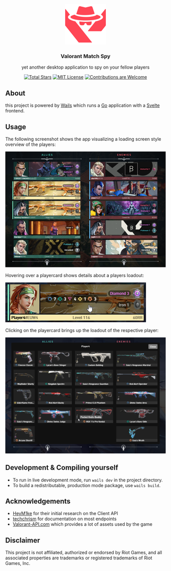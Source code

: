 <p align="center" style="text-align: center">
  <a href="https://github.com/LukenSkyne/Valorant-Match-Spy">
    <img src="assets/vms-logo.png" alt="Logo" width="128" height="128">
  </a>
</p>

<h3 align="center">Valorant Match Spy</h3>
<p align="center">
    yet another desktop application to spy on your fellow players
</p>

<div align="center">

<!--<a href="https://github.com/LukenSkyne/Valorant-Match-Spy/releases/latest">![Total Downloads](https://img.shields.io/github/downloads/LukenSkyne/Valorant-Match-Spy/total)</a>-->
<a href="https://github.com/LukenSkyne/Valorant-Match-Spy/stargazers">![Total Stars](https://img.shields.io/github/stars/LukenSkyne/Valorant-Match-Spy)</a>
<a href="https://github.com/LukenSkyne/Valorant-Match-Spy/blob/main/LICENSE">![MIT License](https://img.shields.io/github/license/LukenSkyne/Valorant-Match-Spy)</a>
<a href="https://github.com/LukenSkyne/Valorant-Match-Spy/issues">![Contributions are Welcome](https://img.shields.io/badge/contributions-welcome-brightgreen.svg?style=flat)</a>

</div>

## About

this project is powered by [Wails](https://wails.io/docs/gettingstarted/installation)
which runs a [Go](https://go.dev/) application with a [Svelte](https://svelte.dev/) frontend.

## Usage

The following screenshot shows the app visualizing a loading screen style overview of the players:

<img src="assets/screenshot-ingame.png" alt="In-Game">

Hovering over a playercard shows details about a players loadout:

<img src="assets/screenshot-playercard-hover.png" alt="Playercard Hover">

Clicking on the playercard brings up the loadout of the respective player:

<img src="assets/screenshot-loadout.png" alt="Loadout">

## Development & Compiling yourself

* To run in live development mode, run `wails dev` in the project directory.
* To build a redistributable, production mode package, use `wails build`.

## Acknowledgements

* [HeyM1ke](https://github.com/HeyM1ke/ValorantClientAPI) for their initial research on the Client API
* [techchrism](https://github.com/techchrism/valorant-api-docs) for documentation on most endpoints
* [Valorant-API.com](https://valorant-api.com/) which provides a lot of assets used by the game

## Disclaimer

This project is not affiliated, authorized or endorsed by Riot Games, and all associated properties are trademarks or registered trademarks of Riot Games, Inc.
